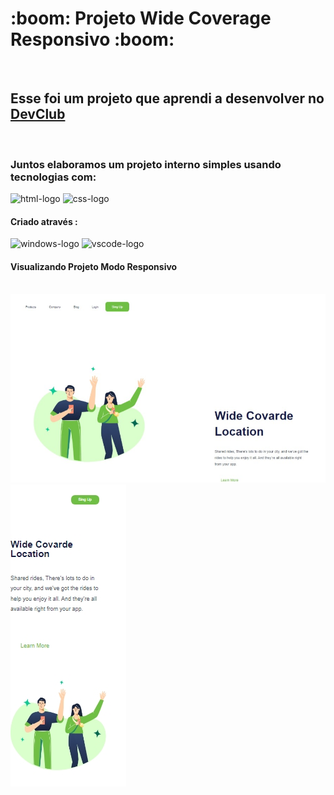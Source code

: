 <h1>
  <b>:boom: Projeto Wide Coverage Responsivo :boom:</b>
</h1>
<br>
<h2>Esse foi um projeto que aprendi a desenvolver no <a href="https://rodolfomori.com.br/devclub/">DevClub</a></h2>
<br>
<h3>Juntos elaboramos um projeto interno simples usando tecnologias com:</h3>
<img src="https://img.shields.io/badge/HTML-239120?style=for-the-badge&logo=html5&logoColor=white" alt="html-logo" />
<img src="https://img.shields.io/badge/CSS3-1572B6?style=for-the-badge&logo=css3&logoColor=white" alt="css-logo" />
<br>
<h4>Criado através :</h4>
<img src="https://img.shields.io/badge/Windows-0078D6?style=for-the-badge&logo=windows&logoColor=white" alt="windows-logo" />
<img src="https://img.shields.io/badge/Visual_Studio_Code-0078D4?style=for-the-badge&logo=visual%20studio%20code&logoColor=white" alt="vscode-logo" />
<br>
<h4>Visualizando Projeto Modo Responsivo</h4>
<br>
<img src="https://github.com/Lancaster07/Projeto-Wide-Coverage-Responsivo/blob/master/img/Captura%20de%20tela_8-5-2024_19403_127.0.0.1.jpeg?raw=true" alt="print-pc" />
<br>
<img src="https://github.com/Lancaster07/Projeto-Wide-Coverage-Responsivo/blob/master/img/Captura%20de%20tela_8-5-2024_194631_127.0.0.1.jpeg?raw=true" alt="print-smartfone" /> 
<br>
